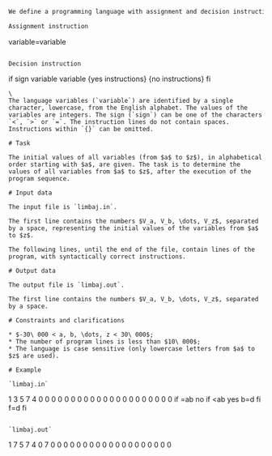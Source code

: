 ```markdown
We define a programming language with assignment and decision instructions. The syntax of the instructions is:

Assignment instruction
```
variable=variable
```

Decision instruction
```
if
sign variable variable
{yes
instructions}
{no
instructions}
fi
```
\
The language variables (`variable`) are identified by a single character, lowercase, from the English alphabet. The values of the variables are integers. The sign (`sign`) can be one of the characters `<`, `>` or `=`. The instruction lines do not contain spaces. Instructions within `{}` can be omitted.

# Task

The initial values of all variables (from $a$ to $z$), in alphabetical order starting with $a$, are given. The task is to determine the values of all variables from $a$ to $z$, after the execution of the program sequence.

# Input data

The input file is `limbaj.in`.

The first line contains the numbers $V_a, V_b, \dots, V_z$, separated by a space, representing the initial values of the variables from $a$ to $z$.

The following lines, until the end of the file, contain lines of the program, with syntactically correct instructions.

# Output data

The output file is `limbaj.out`.

The first line contains the numbers $V_a, V_b, \dots, V_z$, separated by a space.

# Constraints and clarifications

* $-30\ 000 < a, b, \dots, z < 30\ 000$;
* The number of program lines is less than $10\ 000$;
* The language is case sensitive (only lowercase letters from $a$ to $z$ are used).

# Example

`limbaj.in`
```
1 3 5 7 4 0 0 0 0 0 0 0 0 0 0 0 0 0 0 0 0 0 0 0 0 0
if
=ab
no
if
<ab
yes
b=d
fi
f=d
fi
```

`limbaj.out`
```
1 7 5 7 4 0 7 0 0 0 0 0 0 0 0 0 0 0 0 0 0 0 0 0 0 0
```
```